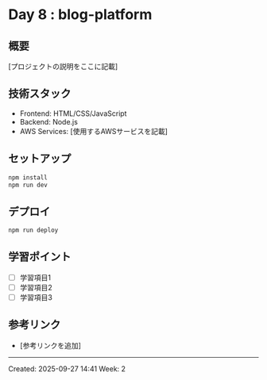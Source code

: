 ﻿# Day 8 : blog-platform

## 概要
[プロジェクトの説明をここに記載]

## 技術スタック
- Frontend: HTML/CSS/JavaScript
- Backend: Node.js
- AWS Services: [使用するAWSサービスを記載]

## セットアップ
```bash
npm install
npm run dev
```

## デプロイ
```bash
npm run deploy
```

## 学習ポイント
- [ ] 学習項目1
- [ ] 学習項目2
- [ ] 学習項目3

## 参考リンク
- [参考リンクを追加]

---
Created: 2025-09-27 14:41
Week: 2
